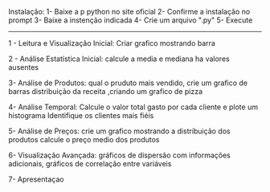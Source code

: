 Instalação:
1- Baixe a p python no site oficial
2- Confirme a instalação no prompt
3- Baixe a instenção indicada
4- Crie um arquivo ".py"
5- Execute

---------------------------------------------------------------------------

1 - Leitura e Visualização Inicial:
Criar grafico mostrando barra

2 - Análise Estatística Inicial:
 calcule a media e mediana 
 ha valores ausentes

3- Análise de Produtos:
 qual o pruduto mais vendido, crie um grafico de barras
 distribuição da receita ,criando um grafico de pizza

4- Análise Temporal:
 Calcule o valor total gasto por cada cliente e plote um histograma
 Identifique os clientes mais fiéis

5- Análise de Preços:
  crie um grafico mostrando a distribuição dos produtos
  calcule o preço medio dos produtos

6- Visualização Avançada:
  gráficos de dispersão com informações adicionais, gráficos de correlação entre variáveis

7- Apresentaçao
